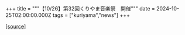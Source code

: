 +++
title = """【10/26】第32回くりやま音楽祭　開催"""
date = 2024-10-25T02:00:00.000Z
tags = ["kuriyama","news"]
+++


[[source]](https://www.town.kuriyama.hokkaido.jp/soshiki/55/29265.html)
